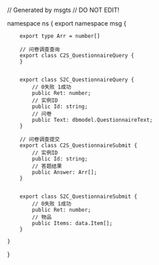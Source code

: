 // Generated by msgts
// DO NOT EDIT!

namespace ns {
	export namespace msg {
		
		export type Arr = number[]
		
		// 问卷调查查询
		export class C2S_QuestionnaireQuery {	
		}
		
		
		export class S2C_QuestionnaireQuery {	
			// 0失败 1成功
			public Ret: number; 
			// 实例ID
			public Id: string; 
			// 问卷
			public Text: dbmodel.QuestionnaireText; 
		}
		
		// 问卷调查提交
		export class C2S_QuestionnaireSubmit {	
			// 实例ID
			public Id: string; 
			// 答题结果
			public Answer: Arr[]; 
		}
		
		
		export class S2C_QuestionnaireSubmit {	
			// 0失败 1成功
			public Ret: number; 
			// 物品
			public Items: data.Item[]; 
		}
		
	}
}
